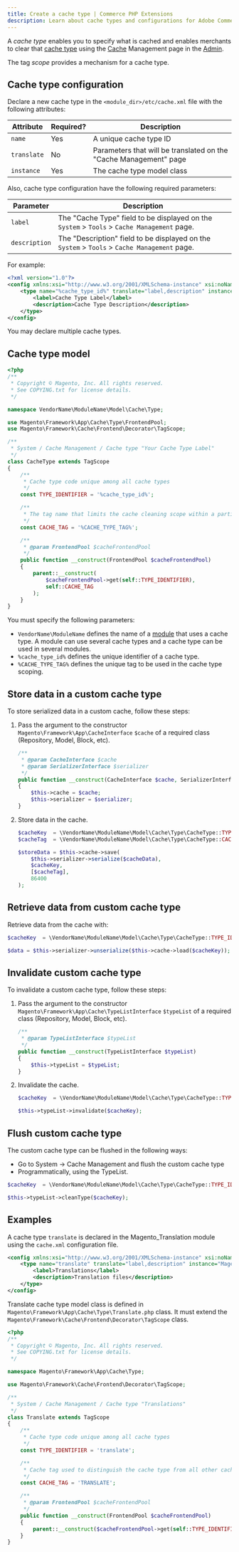 ```yaml
---
title: Create a cache type | Commerce PHP Extensions
description: Learn about cache types and configurations for Adobe Commerce and Magento Open Source extensions.
---
```


A *cache type* enables you to specify what is cached and enables merchants to clear that [cache type](https://glossary.magento.com/cache-type) using the [Cache](https://glossary.magento.com/cache) Management page in the [Admin](https://glossary.magento.com/magento-admin).

The tag *scope* provides a mechanism for a cache type.

## Cache type configuration

Declare a new cache type in the `<module_dir>/etc/cache.xml` file with the following attributes:

| Attribute | Required? | Description |
| --- | --- | --- |
| `name` | Yes | A unique cache type ID |
| `translate` | No | Parameters that will be translated on the "Cache Management" page |
| `instance` | Yes | The cache type model class |

Also, cache type configuration have the following required parameters:

| Parameter | Description |
| --- | --- |
| `label` | The "Cache Type" field to be displayed on the `System` > `Tools` > `Cache Management` page. |
| `description` | The "Description" field to be displayed on the `System` > `Tools` > `Cache Management` page. |

For example:

```xml
<?xml version="1.0"?>
<config xmlns:xsi="http://www.w3.org/2001/XMLSchema-instance" xsi:noNamespaceSchemaLocation="urn:magento:framework:Cache/etc/cache.xsd">
    <type name="%cache_type_id%" translate="label,description" instance="VendorName\ModuleName\Model\Cache\Type\CacheType">
        <label>Cache Type Label</label>
        <description>Cache Type Description</description>
    </type>
</config>
```

You may declare multiple cache types.

## Cache type model

```php
<?php
/**
 * Copyright © Magento, Inc. All rights reserved.
 * See COPYING.txt for license details.
 */

namespace VendorName\ModuleName\Model\Cache\Type;

use Magento\Framework\App\Cache\Type\FrontendPool;
use Magento\Framework\Cache\Frontend\Decorator\TagScope;

/**
 * System / Cache Management / Cache type "Your Cache Type Label"
 */
class CacheType extends TagScope
{
    /**
     * Cache type code unique among all cache types
     */
    const TYPE_IDENTIFIER = '%cache_type_id%';

    /**
     * The tag name that limits the cache cleaning scope within a particular tag
     */
    const CACHE_TAG = '%CACHE_TYPE_TAG%';

    /**
     * @param FrontendPool $cacheFrontendPool
     */
    public function __construct(FrontendPool $cacheFrontendPool)
    {
        parent::__construct(
            $cacheFrontendPool->get(self::TYPE_IDENTIFIER),
            self::CACHE_TAG
        );
    }
}
```

You must specify the following parameters:

*  `VendorName\ModuleName` defines the name of a [module](https://glossary.magento.com/module) that uses a cache type. A module can use several cache types and a cache type can be used in several modules.
*  `%cache_type_id%` defines the unique identifier of a cache type.
*  `%CACHE_TYPE_TAG%` defines the unique tag to be used in the cache type scoping.

## Store data in a custom cache type

To store serialized data in a custom cache, follow these steps:

1. Pass the argument to the constructor `Magento\Framework\App\CacheInterface` `$cache` of a required class (Repository, Model, Block, etc).

    ```php
    /**
     * @param CacheInterface $cache
     * @param SerializerInterface $serializer
     */
    public function __construct(CacheInterface $cache, SerializerInterface $serializer)
    {
        $this->cache = $cache;
        $this->serializer = $serializer;
    }
    ```

1. Store data in the cache.

    ```php
    $cacheKey  = \VendorName\ModuleName\Model\Cache\Type\CacheType::TYPE_IDENTIFIER;
    $cacheTag  = \VendorName\ModuleName\Model\Cache\Type\CacheType::CACHE_TAG;

    $storeData = $this->cache->save(
        $this->serializer->serialize($cacheData),
        $cacheKey,
        [$cacheTag],
        86400
    );
    ```

## Retrieve data from custom cache type

Retrieve data from the cache with:

```php
$cacheKey  = \VendorName\ModuleName\Model\Cache\Type\CacheType::TYPE_IDENTIFIER;

$data = $this->serializer->unserialize($this->cache->load($cacheKey));
```

## Invalidate custom cache type

To invalidate a custom cache type, follow these steps:

1. Pass the argument to the constructor `Magento\Framework\App\Cache\TypeListInterface` `$typeList` of a required class (Repository, Model, Block, etc).

    ```php
    /**
     * @param TypeListInterface $typeList
     */
    public function __construct(TypeListInterface $typeList)
    {
        $this->typeList = $typeList;
    }
    ```

1. Invalidate the cache.

    ```php
    $cacheKey  = \VendorName\ModuleName\Model\Cache\Type\CacheType::TYPE_IDENTIFIER;

    $this->typeList->invalidate($cacheKey);
    ```

## Flush custom cache type

The custom cache type can be flushed in the following ways:

*  Go to System -> Cache Management and flush the custom cache type
*  Programmatically, using the TypeList.

```php
$cacheKey  = \VendorName\ModuleName\Model\Cache\Type\CacheType::TYPE_IDENTIFIER;

$this->typeList->cleanType($cacheKey);
```

[tagscope]: https://github.com/magento/magento2/blob/2.4/lib/internal/Magento/Framework/Cache/Frontend/Decorator/TagScope.php
[type]: https://github.com/magento/magento2/blob/2.4/app/code/Magento/Customer/Model/Cache/Type/Notification.php

## Examples

A cache type `translate` is declared in the Magento_Translation module using the `cache.xml` configuration file.

```xml
<config xmlns:xsi="http://www.w3.org/2001/XMLSchema-instance" xsi:noNamespaceSchemaLocation="urn:magento:framework:Cache/etc/cache.xsd">
    <type name="translate" translate="label,description" instance="Magento\Framework\App\Cache\Type\Translate">
        <label>Translations</label>
        <description>Translation files</description>
    </type>
</config>
```

Translate cache type model class is defined in `Magento\Framework\App\Cache\Type\Translate.php` class. It must extend the `Magento\Framework\Cache\Frontend\Decorator\TagScope` class.

```php
<?php
/**
 * Copyright © Magento, Inc. All rights reserved.
 * See COPYING.txt for license details.
 */

namespace Magento\Framework\App\Cache\Type;

use Magento\Framework\Cache\Frontend\Decorator\TagScope;

/**
 * System / Cache Management / Cache type "Translations"
 */
class Translate extends TagScope
{
    /**
     * Cache type code unique among all cache types
     */
    const TYPE_IDENTIFIER = 'translate';

    /**
     * Cache tag used to distinguish the cache type from all other caches
     */
    const CACHE_TAG = 'TRANSLATE';

    /**
     * @param FrontendPool $cacheFrontendPool
     */
    public function __construct(FrontendPool $cacheFrontendPool)
    {
        parent::__construct($cacheFrontendPool->get(self::TYPE_IDENTIFIER), self::CACHE_TAG);
    }
}
```
